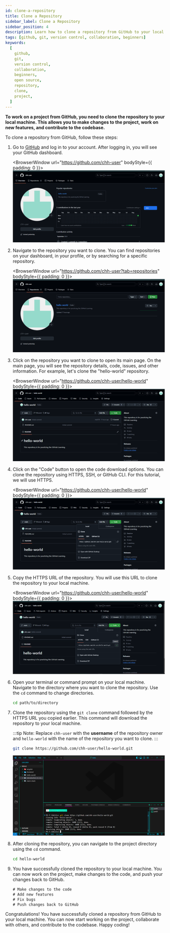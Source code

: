 ```yaml
---
id: clone-a-repository
title: Clone a Repository
sidebar_label: Clone a Repository
sidebar_position: 4
description: Learn how to clone a repository from GitHub to your local machine using Git. Clone a project, work on it locally, and push your changes back to GitHub.
tags: [github, git, version control, collaboration, beginners]
keywords:
  [
    github,
    git,
    version control,
    collaboration,
    beginners,
    open source,
    repository,
    clone,
    project,
  ]
---
```


**To work on a project from GitHub, you need to clone the repository to your local machine. This allows you to make changes to the project, work on new features, and contribute to the codebase.**

To clone a repository from GitHub, follow these steps:

1. Go to [GitHub](https://github.com/) and log in to your account. After logging in, you will see your GitHub dashboard.

   <BrowserWindow url="https://github.com/chh-user" bodyStyle={{ padding: 0 }}>
   ![GitHub Login](img-12.png)
   </BrowserWindow>

2. Navigate to the repository you want to clone. You can find repositories on your dashboard, in your profile, or by searching for a specific repository.

   <BrowserWindow url="https://github.com/chh-user?tab=repositories" bodyStyle={{ padding: 0 }}>
   ![Repository List](img-13.png)
   </BrowserWindow>

3. Click on the repository you want to clone to open its main page. On the main page, you will see the repository details, code, issues, and other information. For example, let's clone the "hello-world" repository.

   <BrowserWindow url="https://github.com/chh-user/hello-world" bodyStyle={{ padding: 0 }}>
   ![Repository Main Page](img-14.png)
   </BrowserWindow>

4. Click on the "Code" button to open the code download options. You can clone the repository using HTTPS, SSH, or GitHub CLI. For this tutorial, we will use HTTPS.

   <BrowserWindow url="https://github.com/chh-user/hello-world" bodyStyle={{ padding: 0 }}>
   ![Code Download Options](img-15.png)
   </BrowserWindow>

5. Copy the HTTPS URL of the repository. You will use this URL to clone the repository to your local machine.

   <BrowserWindow url="https://github.com/chh-user/hello-world" bodyStyle={{ padding: 0 }}>
   ![HTTPS URL](img-16.png)
   </BrowserWindow>

6. Open your terminal or command prompt on your local machine. Navigate to the directory where you want to clone the repository. Use the `cd` command to change directories.

   ```bash title="Terminal"
   cd path/to/directory
   ```

7. Clone the repository using the `git clone` command followed by the HTTPS URL you copied earlier. This command will download the repository to your local machine.

   :::tip Note:
   Replace `chh-user` with the **username** of the repository owner and `hello-world` with the name of the repository you want to clone.
   :::

   ```bash title="Terminal"
   git clone https://github.com/chh-user/hello-world.git
   ```

   ![alt text](img-17.png)

8. After cloning the repository, you can navigate to the project directory using the `cd` command.

   ```bash title="Terminal"
   cd hello-world
   ```

9. You have successfully cloned the repository to your local machine. You can now work on the project, make changes to the code, and push your changes back to GitHub.

   ```pwsh
   # Make changes to the code
   # Add new features
   # Fix bugs
   # Push changes back to GitHub
   ```

Congratulations! You have successfully cloned a repository from GitHub to your local machine. You can now start working on the project, collaborate with others, and contribute to the codebase. Happy coding!

